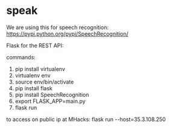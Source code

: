 # speak

We are using this for speech recognition: https://pypi.python.org/pypi/SpeechRecognition/

Flask for the REST API:

commands:
1) pip install virtualenv
2) virtualenv env
3) source env/bin/activate
4) pip install flask
5) pip install SpeechRecognition
6) export FLASK_APP=main.py
7) flask run

to access on public ip at MHacks: flask run --host=35.3.108.250
